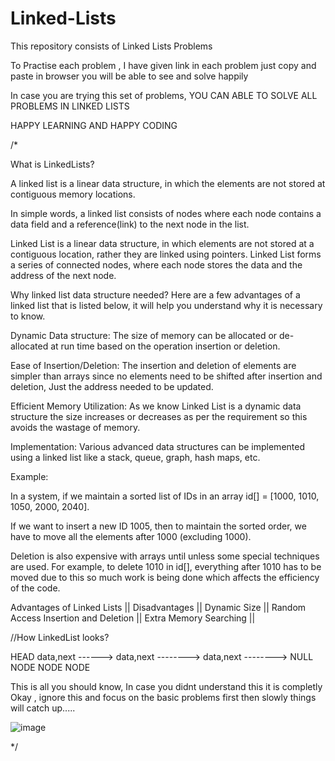 # Linked-Lists

This repository consists of Linked Lists Problems

To Practise each problem , I have given link in each problem just copy and paste in browser you will be able to see and solve happily

In case you are trying this set of problems, YOU CAN ABLE TO SOLVE ALL PROBLEMS IN LINKED LISTS


HAPPY LEARNING AND   HAPPY CODING


/*

What is LinkedLists?

A linked list is a linear data structure, in which the elements are not stored at contiguous memory locations.

In simple words, a linked list consists of nodes where each node contains a data field and a reference(link) to the next node in the list.

Linked List is a linear data structure, in which elements are not stored at a contiguous location, rather they are linked using pointers.
Linked List forms a series of connected nodes, where each node stores the data and the address of the next node.



Why linked list data structure needed?
Here are a few advantages of a linked list that is listed below, it will help you understand why it is necessary to know.



Dynamic Data structure: The size of memory can be allocated or de-allocated at run time based on the operation insertion or deletion.

Ease of Insertion/Deletion: The insertion and deletion of elements are simpler than arrays since no elements need to be shifted after insertion and deletion, Just the address needed to be updated.

Efficient Memory Utilization: As we know Linked List is a dynamic data structure the size increases or decreases as per the requirement so this avoids the wastage of memory.

Implementation: Various advanced data structures can be implemented using a linked list like a stack, queue, graph, hash maps, etc.


Example:

In a system, if we maintain a sorted list of IDs in an array id[] = [1000, 1010, 1050, 2000, 2040].

If we want to insert a new ID 1005, then to maintain the sorted order, we have to move all the elements after 1000 (excluding 1000).

Deletion is also expensive with arrays until unless some special techniques are used. For example, to delete 1010 in id[],
everything after 1010 has to be moved due to this so much work is being done which affects the efficiency of the code.




Advantages of Linked Lists            ||          Disadvantages
                                      ||
        Dynamic Size                  ||            Random Access
        Insertion and Deletion        ||            Extra Memory
        Searching                     ||


//How LinkedList looks?

HEAD
data,next  ------>  data,next --------> data,next --------> NULL
NODE                 NODE                 NODE



This is all you should know, In case you didnt understand this it is completly Okay , ignore this and focus on the basic problems first
then slowly things will catch up.....



![image](https://github.com/ramanaguru/Linked-Lists/assets/121872409/7194c111-603e-4ac7-8477-f66723b694e2)

*/
